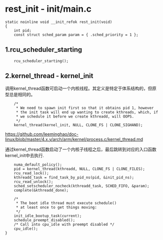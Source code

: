 rest_init - init/main.c
========================================

```
static noinline void __init_refok rest_init(void)
{
    int pid;
    const struct sched_param param = { .sched_priority = 1 };
```

1.rcu_scheduler_starting
----------------------------------------

```
    rcu_scheduler_starting();
```

2.kernel_thread - kernel_init
----------------------------------------

调用kernel_thread函数可启动一个内核线程。其定义是特定于体系结构的，但原型总是相同的。

```
    /*
     * We need to spawn init first so that it obtains pid 1, however
     * the init task will end up wanting to create kthreads, which, if
     * we schedule it before we create kthreadd, will OOPS.
     */
    kernel_thread(kernel_init, NULL, CLONE_FS | CLONE_SIGHAND);
```

https://github.com/leeminghao/doc-linux/blob/master/4.x.y/arch/arm/kernel/process.c/kernel_thread.md

通过kernel_thread函数启动了一个内核子线程之后，最后跳转到对应的入口函数kernel_init中去执行.

```
    numa_default_policy();
    pid = kernel_thread(kthreadd, NULL, CLONE_FS | CLONE_FILES);
    rcu_read_lock();
    kthreadd_task = find_task_by_pid_ns(pid, &init_pid_ns);
    rcu_read_unlock();
    sched_setscheduler_nocheck(kthreadd_task, SCHED_FIFO, &param);
    complete(&kthreadd_done);

    /*
     * The boot idle thread must execute schedule()
     * at least once to get things moving:
     */
    init_idle_bootup_task(current);
    schedule_preempt_disabled();
    /* Call into cpu_idle with preempt disabled */
    cpu_idle();
}
```